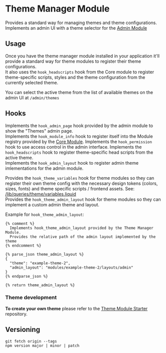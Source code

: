 # Theme Manager Module

Provides a standard way for managing themes and theme configurations.  
Implements an admin UI with a theme selector for the [Admin Module](https://github.com/Platform-OS/pos-module-admin)

## Usage

Once you have the theme manager module installed in your application it'll provide a standard way for theme modules to register their theme configurations.  
It also uses the `hook_headscripts` hook from the Core module to register theme-specific scripts, styles and the theme configuration from the currently selected theme. 

You can select the active theme from the list of available themes on the admin UI at `/admin/themes`

## Hooks

Implements the `hook_admin_page` hook provided by the admin module to show the "Themes" admin page.  
Implements the `hook_module_info` hook to register itself into the Module registry provided by the [Core Module](https://github.com/Platform-OS/pos-module-core).
Implements the `hook_permission` hook to use access control in the admin interface.
Implements the `hook_headscripts` hook to register theme-specific head scripts from the active theme.  
Implements the `hook_admin_layout` hook to register admin theme imlementations for the admin module.

Provides the `hook_theme_variables` hook for theme modules so they can register their own theme config with the necessary design tokens (colors, sizes, fonts) and theme specific scripts / frontend assets. See: [/lib/queries/theme/variables.liquid](https://github.com/Platform-OS/pos-module-theme-manager/blob/master/public/views/partials/lib/queries/theme/variables.liquid#L2)  
Provides the `hook_theme_admin_layout` hook for theme modules so they can implement a custom admin theme and layout.

Example for `hook_theme_admin_layout`:
```
{% comment %}
  Implements hook_theme_admin_layout provided by the Theme Manager Module.
  Provides the relative path of the admin layout implemented by the theme
{% endcomment %}

{% parse_json theme_admin_layout %}
{
  "theme": "example-theme-2",
  "admin_layout": "modules/example-theme-2/layouts/admin"
}
{% endparse_json %}

{% return theme_admin_layout %}
```


### Theme development

**To create your own theme** please refer to the [Theme Module Starter](https://github.com/Platform-OS/pos-theme-module-template) repository.

## Versioning

```
git fetch origin --tags
npm version major | minor | patch
```
